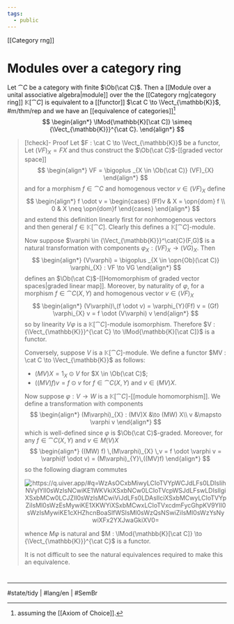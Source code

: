 ```yaml
---
tags:
  - public
---
```

[[Category rng]]
# Modules over a category ring

Let $\cat C$ be a category with finite $\Ob(\cat C)$.
Then a [[Module over a unital associative algebra|module]] over the the [[Category rng|category ring]] $\mathbb{K} [\cat C]$ is equivalent to a [[functor]] $\cat C \to \Vect_{\mathbb{K}}$, #m/thm/rep
and we have an [[equivalence of categories]][^1] 
$$
\begin{align*}
\lMod{\mathbb{K}[\cat C]} \simeq {\Vect_{\mathbb{K}}}^{\cat C}.
\end{align*}
$$


> [!check]- Proof
> Let $F : \cat C \to \Vect_{\mathbb{K}}$ be a functor,
> Let $(VF)_{X} = FX$ and thus construct the $\Ob(\cat C)$-[[graded vector space]]
> $$
> \begin{align*}
> VF = \bigoplus _{X \in \Ob(\cat C)} (VF)_{X}
> \end{align*}
> $$
> and for a morphism $f \in \cat C$ and homogenous vector $v \in (VF)_{X}$ define
> $$
> \begin{align*}
> f \odot v = \begin{cases}
> (Ff)v & X = \opn{dom} f \\
> 0 & X \neq \opn{dom}f
> \end{cases}
> \end{align*}
> $$
> and extend this definition linearly first for nonhomogenous vectors and then general $f \in \mathbb{K}[\cat C]$.
> Clearly this defines a $\mathbb{K}[\cat C]$-module.
> 
> Now suppose $\varphi \in {\Vect_{\mathbb{K}}}^\cat{C}(F,G)$ is a natural transformation with components $\varphi_{X} : (VF)_{X} \to (VG)_{X}$.
> Then
> $$
> \begin{align*}
> (V\varphi) = \bigoplus _{X \in \opn{Ob}(\cat C)} \varphi_{X} : VF \to VG
> \end{align*}
> $$
> defines an $\Ob(\cat C)$-[[Homomorphism of graded vector spaces|graded linear map]].
> Moreover, by naturality of $\varphi$, for a morphism $f \in \cat C(X,Y)$ and homogenous vector $v \in (VF)_{X}$
> $$
> \begin{align*}
> (V\varphi)\,(f \odot v) = \varphi_{Y}(Ff) v = (Gf) \varphi_{X} v = f \odot  (V\varphi) v
> \end{align*}
> $$
> so by linearity $V\varphi$ is a $\mathbb{K}[\cat C]$-module isomorphism.
> Therefore $V : {\Vect_{\mathbb{K}}}^{\cat C} \to \lMod{\mathbb{K}[\cat C]}$ is a functor.
> 
> Conversely, suppose $V$ is a $\mathbb{K}[\cat C]$-module.
> We define a functor $MV : \cat C \to \Vect_{\mathbb{K}}$ as follows:
> 
> - $(MV)X = 1_{X} \odot V$ for $X \in \Ob(\cat C)$;
> - $((MV)f) v = f \odot v$ for $f \in \cat C(X,Y)$ and $v \in (MV)X$.
> 
> Now suppose $\varphi : V \to W$ is a $\mathbb{K}[\cat C]$-[[module homomorphism]].
> We define a transformation with components
> $$
> \begin{align*}
> (M\varphi)_{X} : (MV)X &\to (MW) X\\
> v &\mapsto \varphi v
> \end{align*}
> $$
> which is well-defined since $\varphi$ is $\Ob(\cat C)$-graded.
> Moreover, for any $f \in \cat C(X,Y)$ and $v \in M(V)X$
> $$
> \begin{align*}
> ((MW) f) \,(M\varphi)_{X} \,v = f \odot  \varphi v = \varphi(f \odot  v) = (M\varphi)_{Y}\,((MV)f)
> \end{align*}
> $$
> so the following diagram commutes
> 
> <p align="center"><img align="center" src="https://i.upmath.me/svg/%0A%5Cusetikzlibrary%7Bcalc%7D%0A%5Cusetikzlibrary%7Bdecorations.pathmorphing%7D%0A%5Ctikzset%7Bcurve%2F.style%3D%7Bsettings%3D%7B%231%7D%2Cto%20path%3D%7B(%5Ctikztostart)%0A%20%20%20%20..%20controls%20(%24(%5Ctikztostart)!%5Cpv%7Bpos%7D!(%5Ctikztotarget)!%5Cpv%7Bheight%7D!270%3A(%5Ctikztotarget)%24)%0A%20%20%20%20and%20(%24(%5Ctikztostart)!1-%5Cpv%7Bpos%7D!(%5Ctikztotarget)!%5Cpv%7Bheight%7D!270%3A(%5Ctikztotarget)%24)%0A%20%20%20%20..%20(%5Ctikztotarget)%5Ctikztonodes%7D%7D%2C%0A%20%20%20%20settings%2F.code%3D%7B%5Ctikzset%7Bquiver%2F.cd%2C%231%7D%0A%20%20%20%20%20%20%20%20%5Cdef%5Cpv%23%231%7B%5Cpgfkeysvalueof%7B%2Ftikz%2Fquiver%2F%23%231%7D%7D%7D%2C%0A%20%20%20%20quiver%2F.cd%2Cpos%2F.initial%3D0.35%2Cheight%2F.initial%3D0%7D%0A%25%20TikZ%20arrowhead%2Ftail%20styles.%0A%5Ctikzset%7Btail%20reversed%2F.code%3D%7B%5Cpgfsetarrowsstart%7Btikzcd%20to%7D%7D%7D%0A%5Ctikzset%7B2tail%2F.code%3D%7B%5Cpgfsetarrowsstart%7BImplies%5Breversed%5D%7D%7D%7D%0A%5Ctikzset%7B2tail%20reversed%2F.code%3D%7B%5Cpgfsetarrowsstart%7BImplies%7D%7D%7D%0A%25%20TikZ%20arrow%20styles.%0A%5Ctikzset%7Bno%20body%2F.style%3D%7B%2Ftikz%2Fdash%20pattern%3Don%200%20off%201mm%7D%7D%0A%25%20https%3A%2F%2Fq.uiver.app%2F%23q%3DWzAsOCxbMiwyLCIoTVYpWCJdLFs0LDIsIihNVylYIl0sWzIsNCwiKE1WKVkiXSxbNCw0LCIoTVcpWSJdLFswLDIsIlgiXSxbMCw0LCJZIl0sWzIsMCwiViJdLFs0LDAsIlciXSxbMCwyLCIoTVYpZiIsMl0sWzEsMywiKE1XKWYiXSxbMCwxLCIoTVxcdmFycGhpKV9YIl0sWzIsMywiKE1cXHZhcnBoaSlfWSIsMl0sWzQsNSwiZiIsMl0sWzYsNywiXFx2YXJwaGkiXV0%3D%0A%5Cbegin%7Btikzcd%7D%0A%09%26%26%20V%20%26%26%20W%20%5C%5C%0A%09%5C%5C%0A%09X%20%26%26%20%7B(MV)X%7D%20%26%26%20%7B(MW)X%7D%20%5C%5C%0A%09%5C%5C%0A%09Y%20%26%26%20%7B(MV)Y%7D%20%26%26%20%7B(MW)Y%7D%0A%09%5Carrow%5B%22%5Cvarphi%22%2C%20from%3D1-3%2C%20to%3D1-5%5D%0A%09%5Carrow%5B%22f%22'%2C%20from%3D3-1%2C%20to%3D5-1%5D%0A%09%5Carrow%5B%22%7B(M%5Cvarphi)_X%7D%22%2C%20from%3D3-3%2C%20to%3D3-5%5D%0A%09%5Carrow%5B%22%7B(MV)f%7D%22'%2C%20from%3D3-3%2C%20to%3D5-3%5D%0A%09%5Carrow%5B%22%7B(MW)f%7D%22%2C%20from%3D3-5%2C%20to%3D5-5%5D%0A%09%5Carrow%5B%22%7B(M%5Cvarphi)_Y%7D%22'%2C%20from%3D5-3%2C%20to%3D5-5%5D%0A%5Cend%7Btikzcd%7D%0A#invert" alt="https://q.uiver.app/#q=WzAsOCxbMiwyLCIoTVYpWCJdLFs0LDIsIihNVylYIl0sWzIsNCwiKE1WKVkiXSxbNCw0LCIoTVcpWSJdLFswLDIsIlgiXSxbMCw0LCJZIl0sWzIsMCwiViJdLFs0LDAsIlciXSxbMCwyLCIoTVYpZiIsMl0sWzEsMywiKE1XKWYiXSxbMCwxLCIoTVxcdmFycGhpKV9YIl0sWzIsMywiKE1cXHZhcnBoaSlfWSIsMl0sWzQsNSwiZiIsMl0sWzYsNywiXFx2YXJwaGkiXV0=" /></p>
> 
> whence $M\varphi$ is natural and $M : \lMod{\mathbb{K}[\cat C]} \to {\Vect_{\mathbb{K}}}^{\cat C}$ is a functor.
> 
> It is not difficult to see the natural equivalences required to make this an equivalence. <span class="QED"/>

#
---
#state/tidy | #lang/en | #SemBr

[^1]: assuming the [[Axiom of Choice]].
